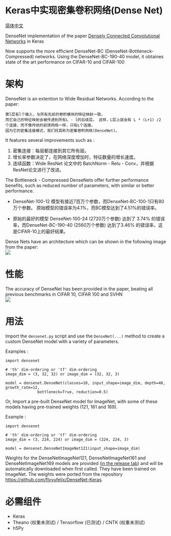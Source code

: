 # Keras中实现密集卷积网络(Dense Net)

[简体中文](/zh-hans/examples/keras/DenseNet/README.md)

DenseNet implementation of the paper [Densely Connected Convolutional Networks](https://arxiv.org/pdf/1608.06993v3.pdf) in Keras

Now supports the more efficient DenseNet-BC (DenseNet-Bottleneck-Compressed) networks. Using the DenseNet-BC-190-40 model, it obtaines state of the art performance on CIFAR-10 and CIFAR-100

# 架构

DenseNet is an extention to Wide Residual Networks. According to the paper:   


    第l层有l个输入，与所有先前的卷积模块的特征映射一致。 
    而它自己的特征映射会被传递到所有L - l的后续层。 这样，L层上就会有 L * (L+1) /2 个连接，而不像传统的前馈网络一样，只有L个连接。 
    因为它的密集连接模式，我们将其称为密集卷积网络(DenseNet)。
    

It features several improvements such as :

1. 密集连接：每层都连接到其它所有层。
2. 增长率参数决定了，在网络深度增加时，特征数量的增长速度。
3. 连续函数：Wide ResNet 论文中的 BatchNorm - Relu - Conv，并根据ResNet论文进行了改进。

The Bottleneck - Compressed DenseNets offer further performance benefits, such as reduced number of parameters, with similar or better performance.

- DenseNet-100-12 模型有接近7百万个参数，而DenseNet-BC-100-1只有80万个参数。 原始模型的错误率为4.1%，而BC模型达到了4.51%的错误率。

- 原始的最好的模型 DenseNet-100-24 (2720万个参数) 达到了 3.74% 的错误率，而DenseNet-BC-190-40 (2560万个参数) 达到了3.46% 的错误率，这是CIFAR-10上的最好结果。

Dense Nets have an architecture which can be shown in the following image from the paper:   
<img src="https://github.com/titu1994/DenseNet/blob/master/images/dense_net.JPG?raw=true" />

# 性能

The accuracy of DenseNet has been provided in the paper, beating all previous benchmarks in CIFAR 10, CIFAR 100 and SVHN   
<img src="https://github.com/titu1994/DenseNet/blob/master/images/accuracy_densenet.JPG?raw=true" />

# 用法

Import the `densenet.py` script and use the `DenseNet(...)` method to create a custom DenseNet model with a variety of parameters.

Examples :

    import densenet
    
    # 'th' dim-ordering or 'tf' dim-ordering
    image_dim = (3, 32, 32) or image_dim = (32, 32, 3)
    
    model = densenet.DenseNet(classes=10, input_shape=image_dim, depth=40, growth_rate=12, 
                  bottleneck=True, reduction=0.5)
    

Or, Import a pre-built DenseNet model for ImageNet, with some of these models having pre-trained weights (121, 161 and 169).

Example :

    import densenet
    
    # 'th' dim-ordering or 'tf' dim-ordering
    image_dim = (3, 224, 224) or image_dim = (224, 224, 3)
    
    model = densenet.DenseNetImageNet121(input_shape=image_dim)
    

Weights for the DenseNetImageNet121, DenseNetImageNet161 and DenseNetImageNet169 models are provided ([in the release tab](https://github.com/titu1994/DenseNet/releases)) and will be automatically downloaded when first called. They have been trained on ImageNet. The weights were ported from the repository https://github.com/flyyufelix/DenseNet-Keras.

# 必需组件

- Keras
- Theano (权重未测试) / Tensorflow (已测试) / CNTK (权重未测试)
- h5Py